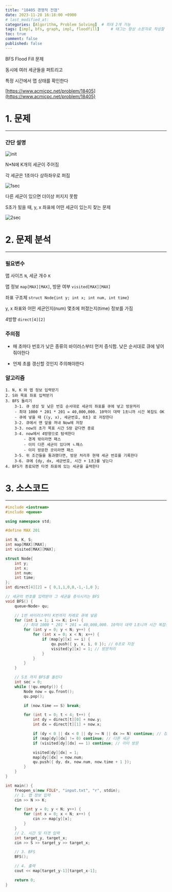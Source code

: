 ```yaml
---
title: "18405 경쟁적 전염"
date: 2023-11-28 16:18:00 +0900
# last_modified_at: 
categories: [Algorithm, Problem Solving]  # 최대 2개 가능
tags: [impl, bfs, graph, impl, floodfill]     # 태그는 항상 소문자로 작성할 것
toc: true
comment: false
published: false
---
```


BFS Flood Fill 문제

동시에 여러 세균들을 퍼트리고

특정 시간에서 맵 상태를 확인한다

[https://www.acmicpc.net/problem/18405](https://www.acmicpc.net/problem/18405)

# 1. 문제
---
### 간단 설명

![init](https://upload.acmicpc.net/02958527-debb-46e3-a56d-79b87ad46d03/-/preview/)

N*N에 K개의 세균이 주어짐

각 세균은 1초마다 상하좌우로 퍼짐

![1sec](https://upload.acmicpc.net/9ab631e7-1f1d-42fe-b8b8-95ded9bce52d/-/preview/)

다른 세균이 있으면 더이상 퍼지지 못함

S초가 됬을 때, y, x 좌표에 어떤 세균이 있는지 찾는 문제

![2sec](https://upload.acmicpc.net/35ea13c6-9ee3-40e1-8b21-c37beaf46c59/-/preview/)

# 2. 문제 분석
---
### 필요변수
맵 사이즈 `N`, 세균 개수 `K`

맵 정보 `map[MAX][MAX]`, 방문 여부 `visited[MAX][MAX]`

좌표 구조체 `struct Node{int y; int x; int num, int time}`

y, x 좌표와 어떤 세균인지(num) 몇초에 퍼졌는지(time) 정보를 가짐

4방향 `direct[4][2]`

### 주의점
- 매 초마다 번호가 낮은 종류의 바이러스부터 먼저 증식함. 낮은 순서대로 큐에 넣어줘야한다

- 언제 초를 갱신할 것인지 주의해야한다

### 알고리즘
```
1. N, K 와 맵 정보 입력받기
2. S와 목표 좌표 입력받기
3. BFS 돌리기
    3-1. 큐 생성 및 낮은 번호 순서대로 세균의 좌표를 큐에 넣고 방문처리
    - 최대 1000 * 201 * 201 = 40,000,000. 10억이 대략 1초니까 시간 복잡도 OK
    - 큐에 넣을 때 {(y, x), 세균번호, 0초} 로 저장한다
    3-2. 큐에서 맨 앞을 꺼내 Now에 저장
    3-3. now의 초가 목표 시간 S랑 같다면 종료
    3-4. now에서 4방향으로 탐색한다
        - 경계 밖이라면 패스
        - 이미 다른 세균이 있다며 ㄴ패스
        - 이미 방문한 곳이라면 패스
    3-5. 위 조건들을 통과했다면, 방문 처리후 현재 세균 번호를 기록한다
    3-6. 큐에 {dy, dx, 세균번호, 시간 + 1초}를 넣는다 
4. BFS가 종료되면 타겟 좌표에 있는 세균을 출력한다
```

# 3. 소스코드
---
```cpp
#include <iostream>
#include <queue>

using namespace std;

#define MAX 201

int N, K, S;
int map[MAX][MAX];
int visited[MAX][MAX];

struct Node{
	int y;
	int x;
	int num;
	int time;
};
int direct[4][2] = { 0,1,1,0,0,-1,-1,0 };

// 세균의 번호를 입력받아 그 세균을 증식시키는 BFS
void BFS() {
	queue<Node> qu;

	// 1번 바이러스부터 K번까지 차례로 큐에 넣음
	for (int i = 1; i <= K; i++) { 
        // 최대 1000 * 201 * 201 = 40,000,000. 10억이 대략 1초니까 시간 복잡도 OK
		for (int y = 0; y < N; y++) {
			for (int x = 0; x < N; x++) {
				if (map[y][x] == i) {
					qu.push({ y, x, i, 0 }); // 0초로 지정
					visited[y][x] = 1; // 방문처리 
				}
			}
		}
	}

	// S초 까지 BFS를 돌린다 
	int sec = 0;
	while (!qu.empty()) {
		Node now = qu.front();
		qu.pop();

		if (now.time == S) break;

		for (int t = 0; t < 4; t++) {
			int dy = direct[t][0] + now.y;
			int dx = direct[t][1] + now.x;

			if (dy < 0 || dx < 0 || dy >= N || dx >= N) continue; // 경계 처리
			if (map[dy][dx] != 0) continue; // 다른 세균
			if (visited[dy][dx] == 1) continue; // 이미 방문

			visited[dy][dx] = 1;
			map[dy][dx] = now.num;
			qu.push({ dy, dx, now.num, now.time + 1 });
		}
	}
}

int main() {
	freopen_s(new FILE*, "input.txt", "r", stdin);
    // 1. 맵 정보 입력
	cin >> N >> K;

	for (int y = 0; y < N; y++) {
		for (int x = 0; x < N; x++) {
			cin >> map[y][x];
		}
	}
    // 2. 시간 및 타겟 입력
	int target_y, target_x;
	cin >> S >> target_y >> target_x;

    // 3. BFS
	BFS();

    // 4. 출력
	cout << map[target_y-1][target_x-1];

	return 0;
}
```